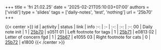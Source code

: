 +++
title = 'fri 21.02.25'
date = '2025-02-21T05:10:03+07:00'
authors = ['viridi']
type = 'slides'
tags = ['daily-notes', 'test', 'nothing']
url = '25b70'
+++

{{< center >}}
id | activity | status | link | info
:-: | :- | :-: | :-: | :-:
00 | Daily note init         | 1 | [25b70](/notes/25b70) | s0511
01 | Left footnote for tags  | 1 | [25b71](/notes/25b71) | e0813
02 | Letter of concern fgd   | 1 | [25b67](/notes/25b67) | e1055
03 | Right footnote for cats | 0 | [25b72](/notes/25b72) | e1800
{{< /center >}}
